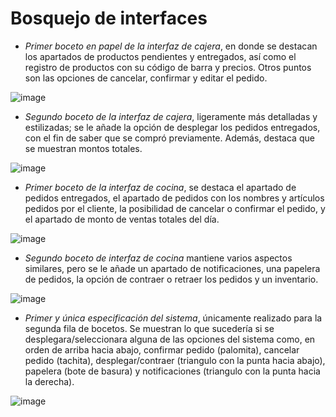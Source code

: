 # Bosquejo de interfaces
- *Primer boceto en papel de la interfaz de cajera*, en donde se destacan los apartados de productos pendientes y entregados, así como el registro de productos con su código de barra y precios. Otros puntos son las opciones de cancelar, confirmar y editar el pedido.
 
 ![image](https://user-images.githubusercontent.com/113214040/202830878-58bd75bb-d8de-47a9-882b-1035c60c7d88.png)

- *Segundo boceto de la interfaz de cajera*, ligeramente más detalladas y estilizadas; se le añade la opción de desplegar los pedidos entregados, con el fin de saber que se compró previamente. Además, destaca que se muestran montos totales.

![image](https://user-images.githubusercontent.com/113214040/202830893-b1f94906-10ac-4e59-aba7-e25ea7792512.png)

- *Primer boceto de la interfaz de cocina*, se destaca el apartado de pedidos entregados, el apartado de pedidos con los nombres y artículos pedidos por el cliente, la posibilidad de cancelar o confirmar el pedido, y el apartado de monto de ventas totales del día.

![image](https://user-images.githubusercontent.com/113214040/202830915-ac2c6003-d536-40b5-95bf-9c13feea704c.png)

- *Segundo boceto de interfaz de cocina* mantiene varios aspectos similares, pero se le añade un apartado de notificaciones, una papelera de pedidos, la opción de contraer o retraer los pedidos y un inventario.

![image](https://user-images.githubusercontent.com/113214040/202830918-389d3ddc-e556-48b5-8b45-ba708959db75.png)

- *Primer y única especificación del sistema*, únicamente realizado para la segunda fila de bocetos. Se muestran lo que sucedería si se desplegara/seleccionara alguna de las opciones del sistema como, en orden de arriba hacia abajo, confirmar pedido (palomita), cancelar pedido (tachita), desplegar/contraer (triangulo con la punta hacia abajo), papelera (bote de basura) y notificaciones (triangulo con la punta hacia la derecha).

![image](https://user-images.githubusercontent.com/113214040/202830922-d5c88cfe-e697-4ed9-aa7d-4a2632d21825.png)

